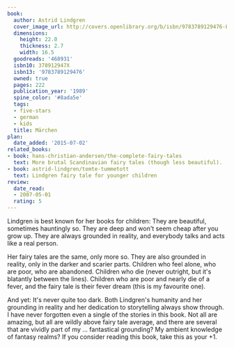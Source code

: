 ```yaml
---
book:
  author: Astrid Lindgren
  cover_image_url: http://covers.openlibrary.org/b/isbn/9783789129476-L.jpg
  dimensions:
    height: 22.0
    thickness: 2.7
    width: 16.5
  goodreads: '468931'
  isbn10: 378912947X
  isbn13: '9783789129476'
  owned: true
  pages: 222
  publication_year: '1989'
  spine_color: '#8ada5e'
  tags:
  - five-stars
  - german
  - kids
  title: Märchen
plan:
  date_added: '2015-07-02'
related_books:
- book: hans-christian-andersen/the-complete-fairy-tales
  text: More brutal Scandinavian fairy tales (though less beautiful).
- book: astrid-lindgren/tomte-tummetott
  text: Lindgren fairy tale for younger children
review:
  date_read:
  - 2007-05-01
  rating: 5
---
```


Lindgren is best known for her books for children: They are beautiful, sometimes hauntingly so. They are deep and won't
seem cheap after you grow up. They are always grounded in reality, and everybody talks and acts like a real person.

Her fairy tales are the same, only more so. They are also grounded in reality, only in the darker and scarier parts.
Children who feel alone, who are poor, who are abandoned. Children who die (never outright, but it's blatantly between
the lines). Children who are poor and nearly die of a fever, and the fairy tale is their fever dream (this is my
favourite one).

And yet: It's never quite too dark. Both Lindgren's humanity and her grounding in reality and her dedication to
storytelling always show through. I have never forgotten even a single of the stories in this book. Not all are amazing,
but all are wildly above fairy tale average, and there are several that are vividly part of my … fantastical grounding?
My ambient knowledge of fantasy realms? If you consider reading this book, take this as your +1.
